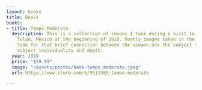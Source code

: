 ```yaml
---
layout: books
title: Books
books:
- title: Tempo Moderato
  description: This is a collection of images I took during a visit to Merida and
    Tulum, Mexico at the beginning of 2018. Mostly images taken in the streets, I
    look for that brief connection between the viewer and the subject that gives the
    subject individuality and depth.
  year: 2019
  price: "$59.99"
  image: "/assets/photos/book-tempo_moderato.jpeg"
  url: https://www.blurb.com/b/9513385-tempo-moderato

---
```

